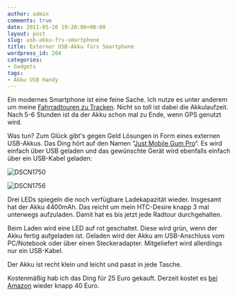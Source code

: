 ```yaml
---
author: admin
comments: true
date: 2011-05-26 19:20:00+00:00
layout: post
slug: usb-akku-frs-smartphone
title: Externer USB-Akku fürs Smartphone
wordpress_id: 204
categories:
- Gadgets
tags:
- Akku USB Handy
---
```


Ein modernes Smartphone ist eine feine Sache. Ich nutze es unter anderem um meine [Fahrradtouren zu Tracken](http://andydunkel.net/radfahren/tools/2011/05/23/google-maps-karten-kml-datei-exportierenspeichern.html). Nicht so toll ist dabei die Akkulaufzeit. Nach 5-6 Stunden ist da der Akku schon mal zu Ende, wenn GPS genutzt wird.

Was tun? Zum Glück gibt's gegen Geld Lösungen in Form eines externen USB-Akkus. Das Ding hört auf den Namen “[Just Mobile Gum Pro](http://www.amazon.de/gp/product/B001BWQTOC/ref=as_li_qf_sp_asin_tl?ie=UTF8&tag=ekiwide0b-21&linkCode=as2&camp=1638&creative=6742&creativeASIN=B001BWQTOC)”. Es wird einfach über USB geladen und das gewünschte Gerät wird ebenfalls einfach über ein USB-Kabel geladen:

![DSCN1750](http://andydunkel.net/assets/uploads/2011/05/DSCN1750.jpg)

<!-- more -->

![DSCN1756](http://andydunkel.net/assets/uploads/2011/05/DSCN1756.jpg)

Drei LEDs spiegeln die noch verfügbare Ladekapazität wieder. Insgesamt hat der Akku 4400mAh. Das reicht um mein HTC-Desire knapp 3 mal unterwegs aufzuladen. Damit hat es bis jetzt jede Radtour durchgehalten.

Beim Laden wird eine LED auf rot geschaltet. Diese wird grün, wenn der Akku fertig aufgeladen ist. Geladen wird der Akku am USB-Anschluss vom PC/Notebook oder über einen Steckeradapter. Mitgeliefert wird allerdings nur ein USB-Kabel.

Der Akku ist recht klein und leicht und passt in jede Tasche.

Kostenmäßig hab ich das Ding für 25 Euro gekauft. Derzeit kostet es [bei Amazon](http://www.amazon.de/gp/product/B001BWQTOC/ref=as_li_qf_sp_asin_tl?ie=UTF8&tag=ekiwide0b-21&linkCode=as2&camp=1638&creative=6742&creativeASIN=B001BWQTOC) wieder knapp 40 Euro.
